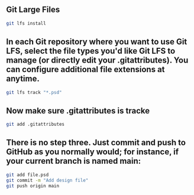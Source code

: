 ## Git Large Files
```bash
git lfs install
```

## In each Git repository where you want to use Git LFS, select the file types you'd like Git LFS to manage (or directly edit your .gitattributes). You can configure additional file extensions at anytime.
```bash
git lfs track "*.psd"
```

## Now make sure .gitattributes is tracke
```bash
git add .gitattributes
```
## There is no step three. Just commit and push to GitHub as you normally would; for instance, if your current branch is named main:
```bash
git add file.psd
git commit -m "Add design file"
git push origin main
```
